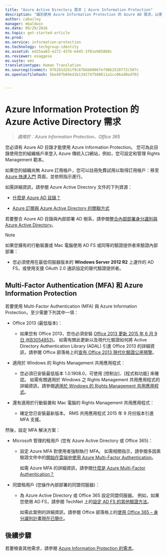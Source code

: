 ```yaml
---
title: "Azure Active Directory 需求 | Azure Information Protection"
description: "識別使用 Azure Information Protection 的 Azure AD 需求，以便能順利驗證使用者。"
author: cabailey
manager: mbaldwin
ms.date: 09/29/2016
ms.topic: get-started-article
ms.prod: 
ms.service: information-protection
ms.technology: techgroup-identity
ms.assetid: ed25aa83-e272-437b-b445-3f01e985860c
ms.reviewer: esaggese
ms.suite: ems
translationtype: Human Translation
ms.sourcegitcommit: 976281d2b1f9c87bbb0806fef98b2520772c507c
ms.openlocfilehash: 5be497b09ed1b1342747508611a1cc06ad0edf02


---
```


# Azure Information Protection 的 Azure Active Directory 需求

>*適用於︰Azure Information Protection、Office 365*

您必須有 Azure AD 目錄才能使用 Azure Information Protection。 您可為此目錄使用您的組織帳戶來登入 Azure 傳統入口網站，例如，您可設定和管理 Rights Management 範本。

如果您的組織尚無 Azure 訂用帳戶，您可以註冊免費試用以取得訂用帳戶：移至 [Azure 快速入門](https://account.windowsazure.com/organization) 頁面，並依照指示進行。

如需詳細資訊，請參閱 Azure Active Directory 文件的下列資源：

-   [什麼是 Azure AD 目錄？](/active-directory/active-directory-whatis)

-   [Azure 訂閱與 Azure Active Directory 的關聯方式](/active-directory/active-directory-how-subscriptions-associated-directory)

若要整合 Azure AD 目錄與內部部署 AD 樹系，請參閱[整合內部部署身分識別與 Azure Active Directory](/active-directory/active-directory-aadconnect)。

> [!NOTE]
> 如果您擁有的行動裝置或 Mac 電腦使用 AD FS 或同等的驗證提供者來驗證內部部署：
> 
> -   您必須使用在最低伺服器版本的 **Windows Server 2012 R2** 上運作的 AD FS，或使用支援 OAuth 2.0 通訊協定的替代驗證提供者。

## Multi-Factor Authentication (MFA) 和 Azure Information Protection
若要使用 Multi-Factor Authentication (MFA) 與 Azure Information Protection，至少需要下列其中一項：

-   Office 2013 (最低版本)：

    -   如果您有 Office 2013，您也必須安裝 [Office 2013 更新 2015 年 6 月 9 日 (KB3054853)](https://support.microsoft.com/kb/3054853)。 如需有關此更新以及現代化驗證如何將 Active Directory Authentication Library (ADAL) 引進 Office 2013 的詳細資訊，請參閱 Office 部落格上的[宣布 Office 2013 現代化驗證公用預覽](https://blogs.office.com/2015/03/23/office-2013-modern-authentication-public-preview-announced/)。

-   適用於 Windows 的 Rights Management 共用應用程式：

    -   您必須已安裝最低版本 1.0.1908.0，可使用 [控制台]、[程式和功能] 來確認。 如需有關適用於 Windows 之 Rights Management 共用應用程式的詳細資訊，請參閱[適用於 Windows 的 Rights Management 共用應用程式](../rms-client/sharing-app-windows.md)。

-   還有適用於行動裝置和 Mac 電腦的 Rights Management 共用應用程式：

    -   確定您已安裝最新版本。 RMS 共用應用程式 2015 年 9 月份版本引進 MFA 支援。

然後，設定 MFA 解決方案：

-   Microsoft 管理的租用戶 (您有 Azure Active Directory 或 Office 365)：

    -   設定 Azure MFA 對使用者強制執行 MFA。 如需相關指示，請參閱多因素驗證文件中的[開始在雲端中使用 Azure Multi-Factor Authentication](/multi-factor-authentication/multi-factor-authentication-get-started-cloud)。

        如需 Azure MFA 的詳細資訊，請參閱[什麼是 Azure Multi-Factor Authentication？](/multi-factor-authentication/multi-factor-authentication)

-   同盟租用戶 (您操作內部部署的同盟伺服器)：

    -   為 Azure Active Directory 或 Office 365 設定同盟伺服器。 例如，如果您使用 AD FS，請參閱 TechNet 上的[設定 AD FS 的其他驗證方法](https://technet.microsoft.com/library/dn758113.aspx)。

        如需此案例的詳細資訊，請參閱 Office 部落格上的[使用 Office 365 – 身分識別計畫現在已簡化](https://blogs.office.com/2014/01/30/the-works-with-office-365-identity-program-now-streamlined/)。

## 後續步驟
若要檢查其他需求，請參閱 [Azure Information Protection 的需求](requirements-azure-rms.md)。




<!--HONumber=Sep16_HO5-->


